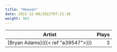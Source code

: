 ```yaml
---
title: "Heaven"
date: 2022-12-08/2022T07:21:16
weight: 362
---
```




 Artist | Plays 
----- | -----:
[Bryan Adams]({{< ref "a39547">}}) | 3
